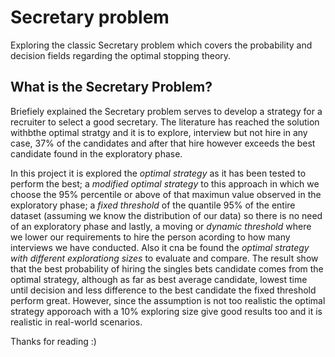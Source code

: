 # Secretary problem
Exploring the classic Secretary problem which covers the probability and decision fields regarding the optimal stopping theory. 

## What is the Secretary Problem?
Briefiely explained the Secretary problem serves to develop a strategy for a recruiter to select a good secretary. The literature has reached the solution withbthe optimal stratgy and it is to explore, interview but not hire in any case, 37% of the candidates and after that hire however exceeds the best candidate found in the exploratory phase.

In this project it is explored the *optimal strategy* as it has been tested to perform the best; a *modified optimal strategy* to this approach in which we choose the 95% percentile or above of that maximun value observed in the exploratory phase; a *fixed threshold* of the quantile 95% of the entire dataset (assuming we know the distribution of our data) so there is no need of an exploratory phase and lastly, a moving or *dynamic threshold* where we lower our requirements to hire the person acording to how many interviews we have conducted. Also it cna be found the *optimal strategy with different explorationg sizes* to evaluate and compare.
The result show that the best probability of hiring the singles bets candidate comes from the optimal strategy, although as far as best average candidate, lowest time until decision and less difference to the best candidate the fixed threshold perform great. However, since the assumption is not too realistic the optimal strategy apporoach with a 10% exploring size give good results too and it is realistic in real-world scenarios.

Thanks for reading :)
